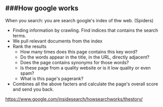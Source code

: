 ###How google works
---

When you search: you are search google's index of thw web. (Spiders)

- Finding information by crawling. Find indices that contains the search terms.
- We pull relevant documents from the index
- Rank the results
  * How many times does this page contains this key word?
  * Do the words appear in the title, in the URL, directly adjacent?
  * Does the page contains synonyms for those words?
  * Is these page from a quality website or is it low quality or even spam?
  * What is this page's pagerank?
- Combines all the above facters and calculate the page's overall score and send you back.


https://www.google.com/insidesearch/howsearchworks/thestory/

